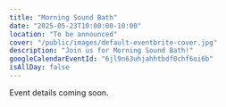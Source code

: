 ```yaml
---
title: "Morning Sound Bath"
date: "2025-05-23T10:00:00-10:00"
location: "To be announced"
cover: "/public/images/default-eventbrite-cover.jpg"
description: "Join us for Morning Sound Bath!"
googleCalendarEventId: "6jl9n63uhjahhtbdf0chf6oi6b"
isAllDay: false
---
```


Event details coming soon.
